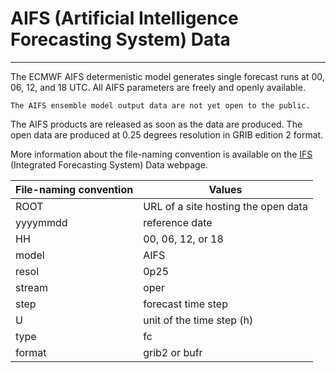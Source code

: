 # AIFS (Artificial Intelligence Forecasting System) Data
---

The ECMWF AIFS determenistic model generates single forecast runs at 00, 06, 12, and 18 UTC. All AIFS parameters are freely and openly available.

```{note}
The AIFS ensemble model output data are not yet open to the public.
```

The AIFS products are released as soon as the data are produced. The open data are produced at 0.25 degrees resolution in GRIB edition 2 format.

More information about the file-naming convention is available on the [IFS](./ifs.md) (Integrated Forecasting System) Data webpage.

| File-naming convention | Values |
| -------- | ---- |
| ROOT | URL of a site hosting the open data |
| yyyymmdd | reference date |
| HH | 00, 06, 12, or 18 |
| model | AIFS |
| resol | 0p25 |
| stream | oper |
| step | forecast time step |
| U | unit of the time step (h) |
| type | fc |
| format | grib2 or bufr |